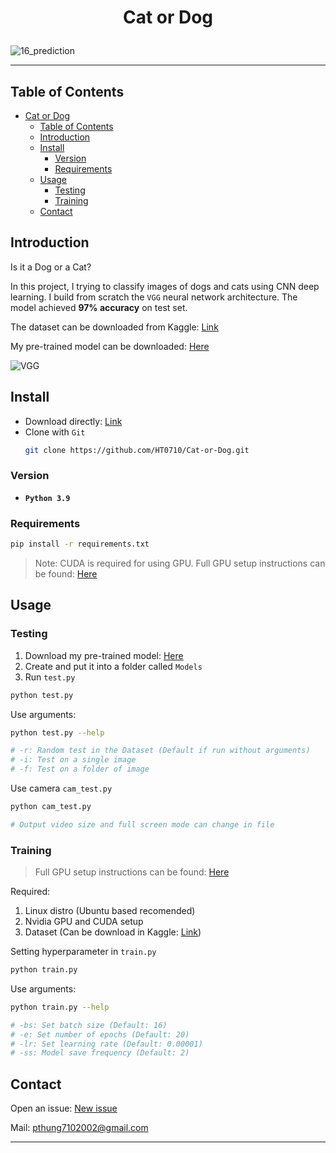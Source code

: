 # <p align="center">Cat or Dog</p>

![16_prediction](https://user-images.githubusercontent.com/95120444/236637964-e35077ac-50a1-46b4-9e31-6f36cee74b72.png)

---
## Table of Contents
- [Cat or Dog](#cat-or-dog)
  - [Table of Contents](#table-of-contents)
  - [Introduction](#introduction)
  - [Install](#install)
    - [Version](#version)
    - [Requirements](#requirements)
  - [Usage](#usage)
    - [Testing](#testing)
    - [Training](#training)
  - [Contact](#contact)


## Introduction
Is it a Dog or a Cat?

In this project, I trying to classify images of dogs and cats using CNN deep learning. I build from scratch the `VGG` neural network architecture. The model achieved **97% accuracy** on test set.

The dataset can be downloaded from Kaggle: [Link](https://www.kaggle.com/datasets/karakaggle/kaggle-cat-vs-dog-dataset)

My pre-trained model can be downloaded: [Here](https://drive.google.com/file/d/1xDxMeu_OgLQvPK-98-h9XNe47kEvIYKY/view?usp=sharing)

![VGG](https://user-images.githubusercontent.com/95120444/236639251-27372056-fcab-4c20-90f7-dae2fec49a56.png)

## Install
- Download directly: [Link](https://github.com/HT0710/Cat-or-Dog/archive/refs/heads/main.zip)
- Clone with `Git`
    ```bash
    git clone https://github.com/HT0710/Cat-or-Dog.git
    ```

### Version
- **`Python 3.9`**

### Requirements
```bash
pip install -r requirements.txt
```
> Note: CUDA is required for using GPU.
> Full GPU setup instructions can be found: [Here](https://gist.github.com/HT0710/639ec6ad96f9c46e0d209ba2e50ee168)

## Usage
### Testing
1. Download my pre-trained model: [Here](https://drive.google.com/file/d/1xDxMeu_OgLQvPK-98-h9XNe47kEvIYKY/view?usp=sharing)
2. Create and put it into a folder called `Models`
3. Run `test.py`
```bash
python test.py
``` 
Use arguments:
```bash
python test.py --help

# -r: Random test in the Dataset (Default if run without arguments)
# -i: Test on a single image
# -f: Test on a folder of image
```
Use camera `cam_test.py`
```bash
python cam_test.py

# Output video size and full screen mode can change in file
``` 
### Training
> Full GPU setup instructions can be found: [Here](https://gist.github.com/HT0710/639ec6ad96f9c46e0d209ba2e50ee168)

Required:
1. Linux distro (Ubuntu based recomended)
2. Nvidia GPU and CUDA setup
3. Dataset (Can be download in Kaggle: [Link](https://www.kaggle.com/datasets/karakaggle/kaggle-cat-vs-dog-dataset))

Setting hyperparameter in `train.py`
```bash
python train.py
``` 
Use arguments:
```bash
python train.py --help

# -bs: Set batch size (Default: 16)
# -e: Set number of epochs (Default: 20)
# -lr: Set learning rate (Default: 0.00001)
# -ss: Model save frequency (Default: 2)
```

## Contact
Open an issue: [New issue](https://github.com/HT0710/Cat-or-Dog/issues/new)

Mail: pthung7102002@gmail.com

---